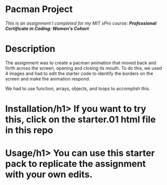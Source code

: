 <h1>Pacman Project</h1>
<body><i>This is an assignment I completed for my MIT xPro course: <b>Professional Certificate in Coding: Women's Cohort</b></i></body>

<h1>Description</h1>
<body>
The assignment was to create a pacman animation that moved back and forth across the screen, opening and closing its mouth. To do this, we used 4 images and had to edit the starter code to identify the borders on the screen and make the animation respond.
  <p><p>
We had to use function, arrays, objects, and loops to accomplish this.
</body>

<h1>Installation/h1>
  <body> If you want to try this, click on the <b>starter.01</b> html file in this repo
<h1>Usage/h1>
  <body> You can use this starter pack to replicate the assignment with your own edits.</body>
